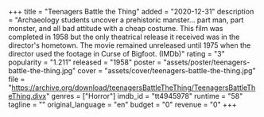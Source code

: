 +++
title = "Teenagers Battle the Thing"
added = "2020-12-31"
description = "Archaeology students uncover a prehistoric manster… part man, part monster, and all bad attitude with a cheap costume. This film was completed in 1958 but the only theatrical release it received was in the director's hometown. The movie remained unreleased until 1975 when the director used the footage in Curse of Bigfoot. (IMDb)"
rating = "3"
popularity = "1.211"
released = "1958"
poster = "assets/poster/teenagers-battle-the-thing.jpg"
cover = "assets/cover/teenagers-battle-the-thing.jpg"
file = "https://archive.org/download/teenagersBattleTheThing/TeenagersBattleTheThing.divx"
genres = ["Horror"]
imdb_id = "tt4945978"
runtime = "58"
tagline = ""
original_language = "en"
budget = "0"
revenue = "0"
+++